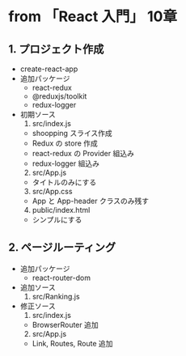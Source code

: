 # from 「React 入門」 10章

## 1. プロジェクト作成
- create-react-app
- 追加パッケージ
  - react-redux
  - @reduxjs/toolkit
  - redux-logger
- 初期ソース
  1. src/index.js
    - shoopping スライス作成
    - Redux の store 作成
    - react-redux の Provider 組込み
    - redux-logger 組込み
  2. src/App.js
    - タイトルのみにする
  3. src/App.css
    - App と App-header クラスのみ残す
  4. public/index.html
    - シンプルにする

## 2. ページルーティング
- 追加パッケージ
  - react-router-dom
- 追加ソース
  1. src/Ranking.js
- 修正ソース
  1. src/index.js
    - BrowserRouter 追加
  2. src/App.js
    - Link, Routes, Route 追加
  

